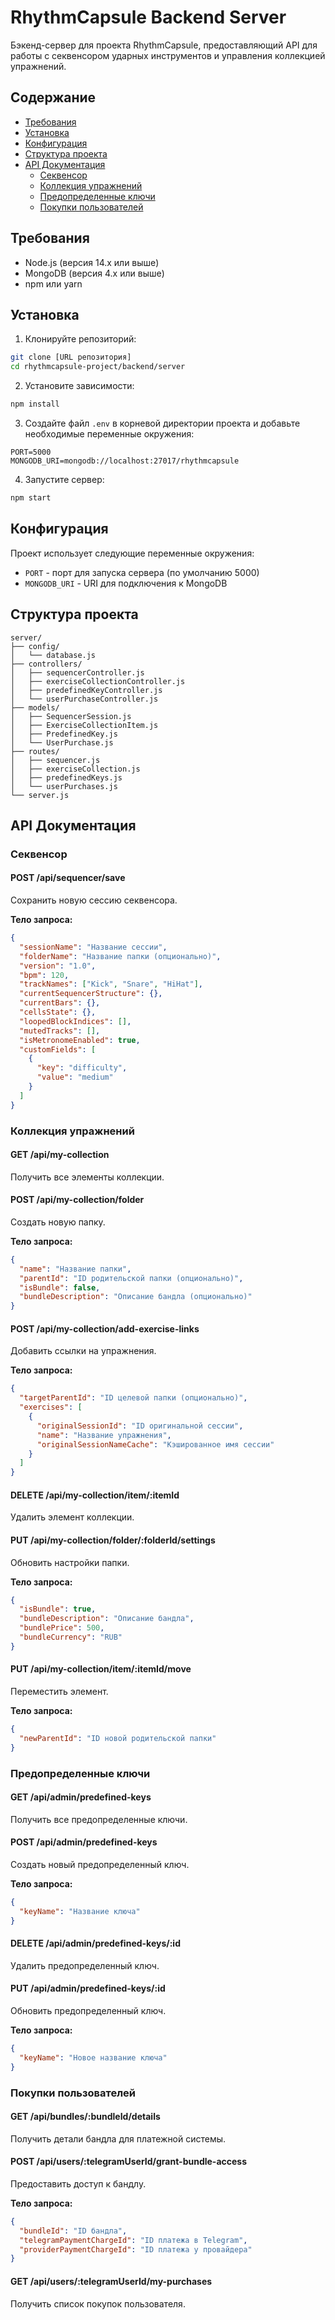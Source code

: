 # RhythmCapsule Backend Server

Бэкенд-сервер для проекта RhythmCapsule, предоставляющий API для работы с секвенсором ударных инструментов и управления коллекцией упражнений.

## Содержание

- [Требования](#требования)
- [Установка](#установка)
- [Конфигурация](#конфигурация)
- [Структура проекта](#структура-проекта)
- [API Документация](#api-документация)
  - [Секвенсор](#секвенсор)
  - [Коллекция упражнений](#коллекция-упражнений)
  - [Предопределенные ключи](#предопределенные-ключи)
  - [Покупки пользователей](#покупки-пользователей)

## Требования

- Node.js (версия 14.x или выше)
- MongoDB (версия 4.x или выше)
- npm или yarn

## Установка

1. Клонируйте репозиторий:
```bash
git clone [URL репозитория]
cd rhythmcapsule-project/backend/server
```

2. Установите зависимости:
```bash
npm install
```

3. Создайте файл `.env` в корневой директории проекта и добавьте необходимые переменные окружения:
```env
PORT=5000
MONGODB_URI=mongodb://localhost:27017/rhythmcapsule
```

4. Запустите сервер:
```bash
npm start
```

## Конфигурация

Проект использует следующие переменные окружения:

- `PORT` - порт для запуска сервера (по умолчанию 5000)
- `MONGODB_URI` - URI для подключения к MongoDB

## Структура проекта

```
server/
├── config/
│   └── database.js
├── controllers/
│   ├── sequencerController.js
│   ├── exerciseCollectionController.js
│   ├── predefinedKeyController.js
│   └── userPurchaseController.js
├── models/
│   ├── SequencerSession.js
│   ├── ExerciseCollectionItem.js
│   ├── PredefinedKey.js
│   └── UserPurchase.js
├── routes/
│   ├── sequencer.js
│   ├── exerciseCollection.js
│   ├── predefinedKeys.js
│   └── userPurchases.js
└── server.js
```

## API Документация

### Секвенсор

#### POST /api/sequencer/save
Сохранить новую сессию секвенсора.

**Тело запроса:**
```json
{
  "sessionName": "Название сессии",
  "folderName": "Название папки (опционально)",
  "version": "1.0",
  "bpm": 120,
  "trackNames": ["Kick", "Snare", "HiHat"],
  "currentSequencerStructure": {},
  "currentBars": {},
  "cellsState": {},
  "loopedBlockIndices": [],
  "mutedTracks": [],
  "isMetronomeEnabled": true,
  "customFields": [
    {
      "key": "difficulty",
      "value": "medium"
    }
  ]
}
```

### Коллекция упражнений

#### GET /api/my-collection
Получить все элементы коллекции.

#### POST /api/my-collection/folder
Создать новую папку.

**Тело запроса:**
```json
{
  "name": "Название папки",
  "parentId": "ID родительской папки (опционально)",
  "isBundle": false,
  "bundleDescription": "Описание бандла (опционально)"
}
```

#### POST /api/my-collection/add-exercise-links
Добавить ссылки на упражнения.

**Тело запроса:**
```json
{
  "targetParentId": "ID целевой папки (опционально)",
  "exercises": [
    {
      "originalSessionId": "ID оригинальной сессии",
      "name": "Название упражнения",
      "originalSessionNameCache": "Кэшированное имя сессии"
    }
  ]
}
```

#### DELETE /api/my-collection/item/:itemId
Удалить элемент коллекции.

#### PUT /api/my-collection/folder/:folderId/settings
Обновить настройки папки.

**Тело запроса:**
```json
{
  "isBundle": true,
  "bundleDescription": "Описание бандла",
  "bundlePrice": 500,
  "bundleCurrency": "RUB"
}
```

#### PUT /api/my-collection/item/:itemId/move
Переместить элемент.

**Тело запроса:**
```json
{
  "newParentId": "ID новой родительской папки"
}
```

### Предопределенные ключи

#### GET /api/admin/predefined-keys
Получить все предопределенные ключи.

#### POST /api/admin/predefined-keys
Создать новый предопределенный ключ.

**Тело запроса:**
```json
{
  "keyName": "Название ключа"
}
```

#### DELETE /api/admin/predefined-keys/:id
Удалить предопределенный ключ.

#### PUT /api/admin/predefined-keys/:id
Обновить предопределенный ключ.

**Тело запроса:**
```json
{
  "keyName": "Новое название ключа"
}
```

### Покупки пользователей

#### GET /api/bundles/:bundleId/details
Получить детали бандла для платежной системы.

#### POST /api/users/:telegramUserId/grant-bundle-access
Предоставить доступ к бандлу.

**Тело запроса:**
```json
{
  "bundleId": "ID бандла",
  "telegramPaymentChargeId": "ID платежа в Telegram",
  "providerPaymentChargeId": "ID платежа у провайдера"
}
```

#### GET /api/users/:telegramUserId/my-purchases
Получить список покупок пользователя. 